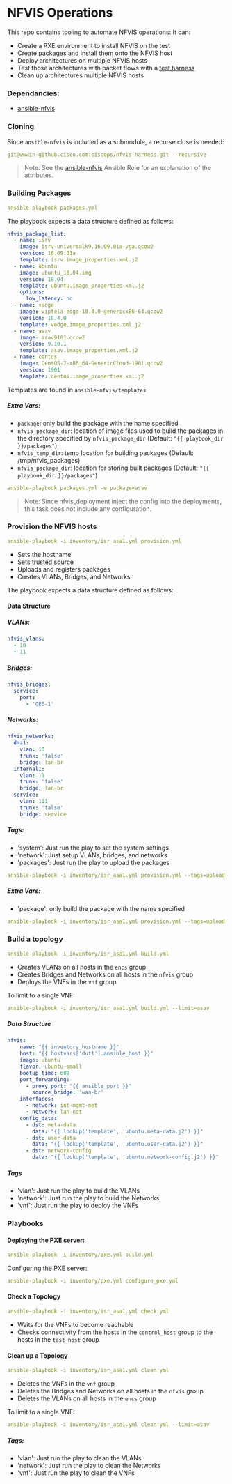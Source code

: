 # NFVIS Operations

This repo contains tooling to automate NFVIS operations:  It can:

* Create a PXE environment to install NFVIS on the test
* Create packages and install them onto the NFVIS host
* Deploy architectures on multiple NFVIS hosts 
* Test those architectures with packet flows with a [test harness](test_harness.md)
* Clean up architectures multiple NFVIS hosts

### Dependancies:
* [ansible-nfvis](https://github.com/CiscoDevNet/ansible-nfvis)

### Cloning

Since `ansible-nfvis` is included as a submodule, a recurse close is needed:

```yaml
git@wwwin-github.cisco.com:ciscops/nfvis-harness.git --recursive
```

>Note: See the [ansible-nfvis](https://github.com/CiscoDevNet/ansible-nfvis) Ansible Role for an explanation of the attributes.


### Building Packages
```yaml
ansible-playbook packages.yml
```

The playbook expects a data structure defined as follows:
```yaml
nfvis_package_list:
  - name: isrv
    image: isrv-universalk9.16.09.01a-vga.qcow2
    version: 16.09.01a
    template: isrv.image_properties.xml.j2
  - name: ubuntu
    image: ubuntu_18.04.img
    version: 18.04
    template: ubuntu.image_properties.xml.j2
    options:
      low_latency: no
  - name: vedge
    image: viptela-edge-18.4.0-genericx86-64.qcow2
    version: 18.4.0
    template: vedge.image_properties.xml.j2
  - name: asav
    image: asav9101.qcow2
    version: 9.10.1
    template: asav.image_properties.xml.j2
  - name: centos
    image: CentOS-7-x86_64-GenericCloud-1901.qcow2
    version: 1901
    template: centos.image_properties.xml.j2
```

Templates are found in `ansible-nfvis/templates`

##### Extra Vars:
* `package`: only build the package with the name specified
* `nfvis_package_dir`: location of image files used to build the packages in the directory specified by `nfvis_package_dir` (Default: `"{{ playbook_dir }}/packages"`)
* `nfvis_temp_dir`: temp location for building packages (Default: /tmp/nfvis_packages)
* `nfvis_package_dir`: location for storing built packages (Default: `"{{ playbook_dir }}/packages"`)

```yaml
ansible-playbook packages.yml -e package=asav
```

>Note: Since nfvis_deployment inject the config into the deployments, this task does not include any configuration.

### Provision the NFVIS hosts
```yaml
ansible-playbook -i inventory/isr_asa1.yml provision.yml
```
* Sets the hostname
* Sets trusted source
* Uploads and registers packages
* Creates VLANs, Bridges, and Networks

The playbook expects a data structure defined as follows:
#### Data Structure
##### VLANs:
```yaml
nfvis_vlans:
  - 10
  - 11
```

##### Bridges:

```yaml
nfvis_bridges:
  service:
    port:
      - 'GE0-1'
```

##### Networks:
```yaml
nfvis_networks:
  dmz1:
    vlan: 10
    trunk: 'false'
    bridge: lan-br
  internal1:
    vlan: 11
    trunk: 'false'
    bridge: lan-br
  service:
    vlan: 111
    trunk: 'false'
    bridge: service
```

##### Tags:
* 'system': Just run the play to set the system settings
* 'network': Just setup VLANs, bridges, and networks
* 'packages': Just run the play to upload the packages

```yaml
ansible-playbook -i inventory/isr_asa1.yml provision.yml --tags=upload
```

##### Extra Vars:
* 'package': only build the package with the name specified

```yaml
ansible-playbook -i inventory/isr_asa1.yml provision.yml --tags=upload -e package=asav
```

### Build a topology
```yaml
ansible-playbook -i inventory/isr_asa1.yml build.yml
```
* Creates VLANs on all hosts in the `encs` group
* Creates Bridges and Networks on all hosts in the `nfvis` group
* Deploys the VNFs in the `vnf` group

To limit to a single VNF:
```yaml
ansible-playbook -i inventory/isr_asa1.yml build.yml --limit=asav
```

##### Data Structure
```yaml
nfvis:
    name: "{{ inventory_hostname }}"
    host: "{{ hostvars['dut1'].ansible_host }}"
    image: ubuntu
    flavor: ubuntu-small
    bootup_time: 600
    port_forwarding:
      - proxy_port: "{{ ansible_port }}"
        source_bridge: 'wan-br'
    interfaces:
      - network: int-mgmt-net
      - network: lan-net
    config_data:
      - dst: meta-data
        data: "{{ lookup('template', 'ubuntu.meta-data.j2') }}"
      - dst: user-data
        data: "{{ lookup('template', 'ubuntu.user-data.j2') }}"
      - dst: network-config
        data: "{{ lookup('template', 'ubuntu.network-config.j2') }}"
```

##### Tags
* 'vlan': Just run the play to build the VLANs
* 'network': Just run the play to build the Networks
* 'vnf': Just run the play to deploy the VNFs



### Playbooks

#### Deploying the PXE server:
```yaml
ansible-playbook -i inventory/pxe.yml build.yml
```

Configuring the PXE server:
```yaml
ansible-playbook -i inventory/pxe.yml configure_pxe.yml
```





#### Check a Topology
```yaml
ansible-playbook -i inventory/isr_asa1.yml check.yml
```

* Waits for the VNFs to become reachable
* Checks connectivity from the hosts in the `control_host` group to the hosts in the `test_host` group

#### Clean up a Topology
```yaml
ansible-playbook -i inventory/isr_asa1.yml clean.yml
```
* Deletes the VNFs in the `vnf` group
* Deletes the Bridges and Networks on all hosts in the `nfvis` group
* Deletes the VLANs on all hosts in the `encs` group

To limit to a single VNF:
```yaml
ansible-playbook -i inventory/isr_asa1.yml clean.yml --limit=asav
```

##### Tags:
* 'vlan': Just run the play to clean the VLANs
* 'network': Just run the play to clean the Networks
* 'vnf': Just run the play to clean the VNFs

